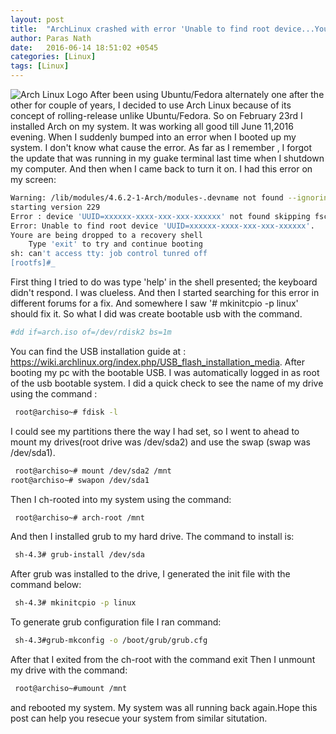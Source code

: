 ```yaml
---
layout: post
title:  "ArchLinux crashed with error 'Unable to find root device...Youre are being dropped to a recovery shell'"
author: Paras Nath
date:   2016-06-14 18:51:02 +0545
categories: [Linux]
tags: [Linux]
---
```

![Arch Linux Logo ](/blog/assets/img/arch-linux-logo.png)
After been using Ubuntu/Fedora alternately one after the other for couple of years, I decided to use Arch Linux because of its concept of rolling-release unlike Ubuntu/Fedora. So on February 23rd I installed Arch on my system. <!--more-->It was working all good till June 11,2016 evening. When I suddenly bumped into an error when I booted up my system. I don't know what cause the error. As far as I remember , I forgot the update that was running in my guake terminal last time when I shutdown my computer. And then when I came back to turn it on. I had this error on my screen:

```bash
Warning: /lib/modules/4.6.2-1-Arch/modules-.devname not found --ignoring
starting version 229
Error : device 'UUID=xxxxxx-xxxx-xxx-xxx-xxxxxx' not found skipping fsck.
Error: Unable to find root device 'UUID=xxxxxx-xxxx-xxx-xxx-xxxxxx'.
Youre are being dropped to a recovery shell
    Type 'exit' to try and continue booting
sh: can't access tty: job control tunred off
[rootfs]#_ 
```
First thing I tried to do was type 'help' in the shell presented; the keyboard didn't respond. I was clueless. And then I started searching for this error in different forums for a fix. And somewhere I saw '# mkinitcpio -p linux' should fix it. So what I did was create bootable usb with the command.
```bash
#dd if=arch.iso of=/dev/rdisk2 bs=1m
```
You can find the USB installation guide at : https://wiki.archlinux.org/index.php/USB_flash_installation_media.
After booting my pc with the bootable USB. I was automatically logged in as root of the usb bootable system. I did a quick check to see the name of my drive using the command :
```bash
 root@archiso~# fdisk -l
 ```
I could see my partitions there the way I had set, so I went to ahead to mount my drives(root drive was /dev/sda2) and use the swap (swap was /dev/sda1).
```bash
 root@archiso~# mount /dev/sda2 /mnt
root@archiso~# swapon /dev/sda1 
```

Then I ch-rooted into my system using the command:
```bash
 root@archiso~# arch-root /mnt
 ```
And then I installed grub to my hard drive. The command to install is:
```bash
 sh-4.3# grub-install /dev/sda
 ```
After grub was installed to the drive, I generated the init file with the command below:
```bash
 sh-4.3# mkinitcpio -p linux
 ```
To generate grub configuration file I ran command:
```bash
 sh-4.3#grub-mkconfig -o /boot/grub/grub.cfg
 ```
After that I exited from the ch-root with the command exit
Then I unmount my drive with the command:
```bash
 root@archiso~#umount /mnt
 ```
and rebooted my system.
My system was all running back again.Hope this post can help you resecue your system from similar situtation.